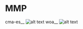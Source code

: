 # MMP
cma-es__
![alt text](https://github.com/AidanWalden1/MMP/blob/master/cmaes.PNG)
woa__
![alt text](https://github.com/AidanWalden1/MMP/blob/master/woa.PNG)
